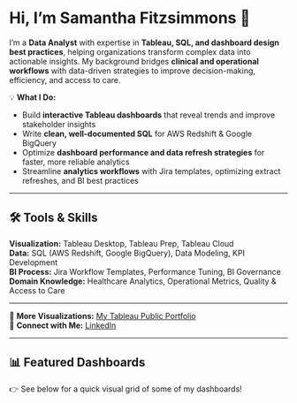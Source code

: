 # Hi, I’m Samantha Fitzsimmons 👋  

I’m a **Data Analyst** with expertise in **Tableau, SQL, and dashboard design best practices**, helping organizations transform complex data into actionable insights. My background bridges **clinical and operational workflows** with data-driven strategies to improve decision-making, efficiency, and access to care.  

💡 **What I Do:**  
- Build **interactive Tableau dashboards** that reveal trends and improve stakeholder insights  
- Write **clean, well-documented SQL** for AWS Redshift & Google BigQuery  
- Optimize **dashboard performance and data refresh strategies** for faster, more reliable analytics  
- Streamline **analytics workflows** with Jira templates, optimizing extract refreshes, and BI best practices  

---

## 🛠️ Tools & Skills  

**Visualization:** Tableau Desktop, Tableau Prep, Tableau Cloud  
**Data:** SQL (AWS Redshift, Google BigQuery), Data Modeling, KPI Development  
**BI Process:** Jira Workflow Templates, Performance Tuning, BI Governance  
**Domain Knowledge:** Healthcare Analytics, Operational Metrics, Quality & Access to Care  

---

📂 **More Visualizations:** [My Tableau Public Portfolio](https://public.tableau.com/app/profile/your-profile)  
🔗 **Connect with Me:** [LinkedIn](https://linkedin.com/in/samafitz)  

---

## 📊 Featured Dashboards  

👉 See below for a quick visual grid of some of my dashboards!  
